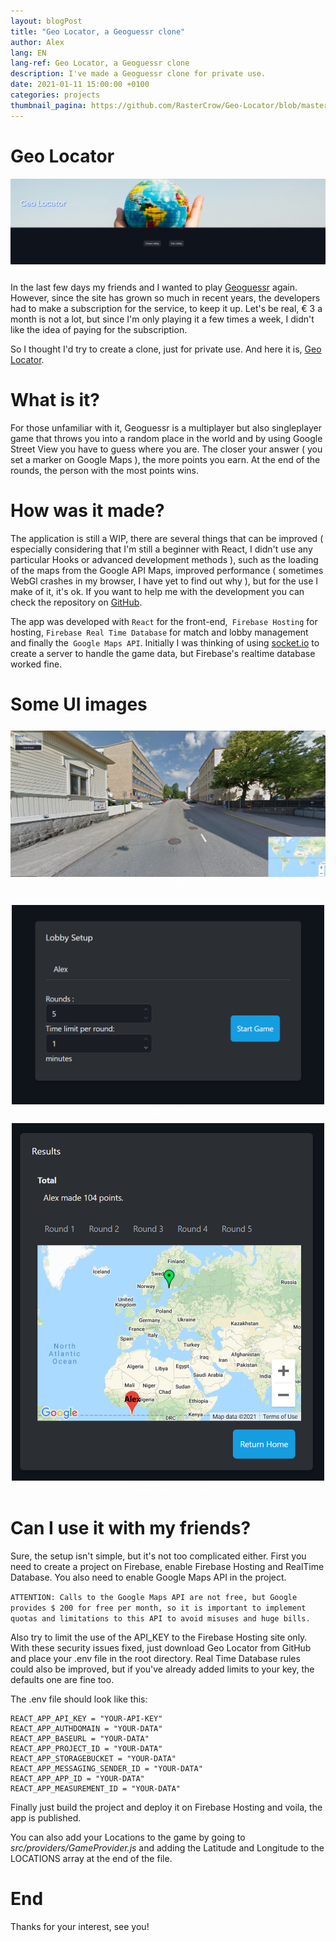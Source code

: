 ```yaml
---
layout: blogPost
title: "Geo Locator, a Geoguessr clone"
author: Alex
lang: EN
lang-ref: Geo Locator, a Geoguessr clone
description: I've made a Geoguessr clone for private use.
date: 2021-01-11 15:00:00 +0100
categories: projects
thumbnail_pagina: https://github.com/RasterCrow/Geo-Locator/blob/master/GithubAssets/image1.jpg?raw=true
---
```


# Geo Locator

<div style="position: relative;
  text-align: center;
  color: white;
  margin-bottom:25px;"
  >
  <img class="blogImage" src = "https://github.com/RasterCrow/Geo-Locator/blob/master/GithubAssets/image1.jpg?raw=true" alt = "header picture of geo locator" />
</div>

In the last few days my friends and I wanted to play [Geoguessr](https://www.geoguessr.com/) again.
However, since the site has grown so much in recent years, the developers had to make a subscription for the service, to keep it up.
Let's be real, € 3 a month is not a lot, but since I'm only playing it a few times a week, I didn't like the idea of paying for the subscription.

So I thought I'd try to create a clone, just for private use.
And here it is, [Geo Locator](https://github.com/RasterCrow/Geo-Locator).

# What is it?

For those unfamiliar with it, Geoguessr is a multiplayer but also singleplayer game that throws you into a random place in the world and by using Google Street View you have to guess where you are.
The closer your answer ( you set a marker on Google Maps ), the more points you earn.
At the end of the rounds, the person with the most points wins.

# How was it made?

The application is still a WIP, there are several things that can be improved ( especially considering that I'm still a beginner with React, I didn't use any particular Hooks or advanced development methods ), such as the loading of the maps from the Google API Maps, improved performance ( sometimes WebGl crashes in my browser, I have yet to find out why ), but for the use I make of it, it's ok.
If you want to help me with the development you can check the repository on [GitHub](https://github.com/RasterCrow/Geo-Locator).

The app was developed with `React` for the front-end,` Firebase Hosting` for hosting, `Firebase Real Time Database` for match and lobby management and finally the` Google Maps API`.
Initially I was thinking of using [socket.io](https://socket.io/) to create a server to handle the game data, but Firebase's realtime database worked fine.

# Some UI images

<div style="
position: relative;
margin:auto;
  text-align: center;
  color: white;
  margin-bottom:25px;
  margin-top:25px;
  max-width:800px;"
  >
<img class="blogImage" src = "https://github.com/RasterCrow/Geo-Locator/blob/master/GithubAssets/image3.jpg?raw=true" alt = "picture of Game Interface" />
<div class="image-text-caption">
  Game Interface
  </div>
</div>

<div style="position: relative;
  text-align: center;
  margin:auto;
  color: white;
  margin-bottom:10px;
  max-width:500px;"
  >
<img class="blogImage" src = "https://github.com/RasterCrow/Geo-Locator/blob/master/GithubAssets/image2.png?raw=true" alt = "picture of Lobby Menu" />
<div class="image-text-caption">
  Lobby Menu
  </div>
</div>
<div style="position: relative;
  text-align: center;
  margin:auto;
  color: white;
  margin-bottom:10px;
  max-width:500px;"
  >
<img class="blogImage" src = "https://github.com/RasterCrow/Geo-Locator/blob/master/GithubAssets/image4.png?raw=true" alt = "picture of Game Recap Menu" />
<div class="image-text-caption">
  Game Recap Menu
  </div>
</div>

# Can I use it with my friends?

Sure, the setup isn't simple, but it's not too complicated either.
First you need to create a project on Firebase, enable Firebase Hosting and RealTime Database.
You also need to enable Google Maps API in the project.

`ATTENTION: Calls to the Google Maps API are not free, but Google provides $ 200 for free per month, so it is important to implement quotas and limitations to this API to avoid misuses and huge bills.`

Also try to limit the use of the API_KEY to the Firebase Hosting site only.
With these security issues fixed, just download Geo Locator from GitHub and place your .env file in the root directory.
Real Time Database rules could also be improved, but if you've already added limits to your key, the defaults one are fine too.

The .env file should look like this:

```
REACT_APP_API_KEY = "YOUR-API-KEY"
REACT_APP_AUTHDOMAIN = "YOUR-DATA"
REACT_APP_BASEURL = "YOUR-DATA"
REACT_APP_PROJECT_ID = "YOUR-DATA"
REACT_APP_STORAGEBUCKET = "YOUR-DATA"
REACT_APP_MESSAGING_SENDER_ID = "YOUR-DATA"
REACT_APP_APP_ID = "YOUR-DATA"
REACT_APP_MEASUREMENT_ID = "YOUR-DATA"
```

Finally just build the project and deploy it on Firebase Hosting and voila, the app is published.

You can also add your Locations to the game by going to _src/providers/GameProvider.js_ and adding the Latitude and Longitude to the LOCATIONS array at the end of the file.

# End

Thanks for your interest, see you!
